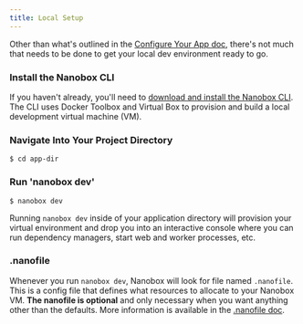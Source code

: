 ```yaml
---
title: Local Setup
---
```


Other than what's outlined in the [Configure Your App doc](/getting-started/configure-app/), there's not much that needs to be done to get your local dev environment ready to go.

### Install the Nanobox CLI
If you haven't already, you'll need to [download and install the Nanobox CLI](/getting-started/install-nanobox/). The CLI uses Docker Toolbox and Virtual Box to provision and build a local development virtual machine (VM).

### Navigate Into Your Project Directory
```shell
$ cd app-dir
```

### Run 'nanobox dev'
```shell
$ nanobox dev
```

Running `nanobox dev` inside of your application directory will provision your virtual environment and drop you into an interactive console where you can run dependency managers, start web and worker processes, etc.

### .nanofile
Whenever you run `nanobox dev`, Nanobox will look for file named `.nanofile`. This is a config file that defines what resources to allocate to your Nanobox VM. **The nanofile is optional** and only necessary when you want anything other than the defaults. More information is available in the [.nanofile doc](/local-dev/nanofile/).
